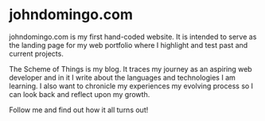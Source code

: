 johndomingo.com
===============

johndomingo.com is my first hand-coded website. It is intended to serve as the landing page for my web portfolio where I highlight and test past and current projects.

The Scheme of Things is my blog. It traces my journey as an aspiring web developer and in it I write about the languages and technologies I am learning. I also want to chronicle my experiences my evolving process so I can look back and reflect upon my growth.

Follow me and find out how it all turns out!

